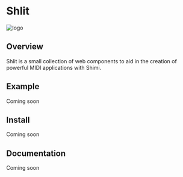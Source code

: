 # Shlit

![logo](https://raw.githubusercontent.com/jamescoyle1989/shlit/master/src/assets/logo180px.png)

## Overview

Shlit is a small collection of web components to aid in the creation of powerful MIDI applications with Shimi.


## Example

Coming soon


## Install

Coming soon


## Documentation

Coming soon